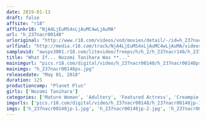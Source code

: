 ```yaml
---
date: 2019-01-13
draft: false
affsite: "r18"
afflinkr18: "NjA4LjEuMS4xLjAuMC4wLjAuMA"
url: "h_237nacr00148"
urloriginal: "http://www.r18.com/videos/vod/movies/detail/-/id=h_237nacr00148"
urlfinal: "http://media.r18.com/track/NjA4LjEuMS4xLjAuMC4wLjAuMA/videos/vod/movies/detail/-/id=h_237nacr00148"
samplevid: "awspv3001.r18.com/litevideo/freepv/h/h_2/h_237nacr148/h_237nacr148_dmb_w.mp4"
title: "What If... Nozomi Tanihara Was **..."
mainimgurl: "pics.r18.com/digital/video/h_237nacr00148/h_237nacr00148ps.jpg"
mainimgs: "h_237nacr00148ps.jpg"
releasedate: "May 01, 2018"
duration: 125
productioncomp: "Planet Plus"
girls: ['Nozomi Tanihara']
categories: ['Mature Woman', 'Adultery', 'Featured Actress', 'Creampie', 'Masturbation', 'Huge Dick - Large Dick', 'Hi-Def']
imgurls: ['pics.r18.com/digital/video/h_237nacr00148/h_237nacr00148jp-1.jpg', 'pics.r18.com/digital/video/h_237nacr00148/h_237nacr00148jp-2.jpg', 'pics.r18.com/digital/video/h_237nacr00148/h_237nacr00148jp-3.jpg', 'pics.r18.com/digital/video/h_237nacr00148/h_237nacr00148jp-4.jpg', 'pics.r18.com/digital/video/h_237nacr00148/h_237nacr00148jp-5.jpg', 'pics.r18.com/digital/video/h_237nacr00148/h_237nacr00148jp-6.jpg', 'pics.r18.com/digital/video/h_237nacr00148/h_237nacr00148jp-7.jpg', 'pics.r18.com/digital/video/h_237nacr00148/h_237nacr00148jp-8.jpg', 'pics.r18.com/digital/video/h_237nacr00148/h_237nacr00148jp-9.jpg', 'pics.r18.com/digital/video/h_237nacr00148/h_237nacr00148jp-10.jpg', 'pics.r18.com/digital/video/h_237nacr00148/h_237nacr00148jp-11.jpg', 'pics.r18.com/digital/video/h_237nacr00148/h_237nacr00148jp-12.jpg', 'pics.r18.com/digital/video/h_237nacr00148/h_237nacr00148jp-13.jpg', 'pics.r18.com/digital/video/h_237nacr00148/h_237nacr00148jp-14.jpg', 'pics.r18.com/digital/video/h_237nacr00148/h_237nacr00148jp-15.jpg', 'pics.r18.com/digital/video/h_237nacr00148/h_237nacr00148jp-16.jpg', 'pics.r18.com/digital/video/h_237nacr00148/h_237nacr00148jp-17.jpg', 'pics.r18.com/digital/video/h_237nacr00148/h_237nacr00148jp-18.jpg', 'pics.r18.com/digital/video/h_237nacr00148/h_237nacr00148jp-19.jpg', 'pics.r18.com/digital/video/h_237nacr00148/h_237nacr00148jp-20.jpg']
imgs: ['h_237nacr00148jp-1.jpg', 'h_237nacr00148jp-2.jpg', 'h_237nacr00148jp-3.jpg', 'h_237nacr00148jp-4.jpg', 'h_237nacr00148jp-5.jpg', 'h_237nacr00148jp-6.jpg', 'h_237nacr00148jp-7.jpg', 'h_237nacr00148jp-8.jpg', 'h_237nacr00148jp-9.jpg', 'h_237nacr00148jp-10.jpg', 'h_237nacr00148jp-11.jpg', 'h_237nacr00148jp-12.jpg', 'h_237nacr00148jp-13.jpg', 'h_237nacr00148jp-14.jpg', 'h_237nacr00148jp-15.jpg', 'h_237nacr00148jp-16.jpg', 'h_237nacr00148jp-17.jpg', 'h_237nacr00148jp-18.jpg', 'h_237nacr00148jp-19.jpg', 'h_237nacr00148jp-20.jpg']
---
```

